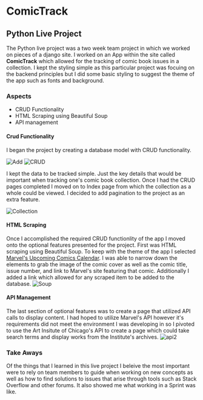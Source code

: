 # ComicTrack
## Python Live Project

The Python live project was a two week team project in which we worked on pieces of a django site. I worked on an App within the site called **ComicTrack** which allowed for the tracking of comic book issues in a collection. I kept the styling simple as this particular project was focuing on the backend principles but I did some basic styling to suggest the theme of the app such as fonts and background.

### Aspects
* CRUD Functionality
* HTML Scraping using Beautiful Soup
* API management

#### Crud Functionality
I began the project by creating a database model with CRUD functionality.

![Add](https://github.com/WatchRinseRepeat/Portfolio/assets/129567713/03487458-fe1c-46b8-bc0e-c0c6b0053919)
![CRUD](https://github.com/WatchRinseRepeat/Portfolio/assets/129567713/8e9fb242-6883-4a85-853e-e8a737919ad3)

I kept the data to be tracked simple. Just the key details that would be important when tracking one's comic book collection. Once I had the CRUD pages completed I moved on to Index page from which the collection as a whole could be viewed. I decided to add pagination to the project as an extra feature.

![Collection](https://github.com/WatchRinseRepeat/Portfolio/assets/129567713/38e49e3b-e5ff-4f21-a09f-eda859e7855a)

#### HTML Scraping
Once I accomplished the required CRUD functionlity of the app I moved onto the optional features presented for the project. First was HTML scraping using Beautiful Soup. To keep with the theme of the app I selected [Marvel's Upcoming Comics Calendar](https://www.marvel.com/comics/calendar). I was able to narrow down the elements to grab the image of the comic cover as well as the comic title, issue number, and link to Marvel's site featuring that comic. Additionally I added a link which allowed for any scraped item to be added to the database.
![Soup](https://github.com/WatchRinseRepeat/Portfolio/assets/129567713/8a382abc-f3f9-4ab2-822a-f0f53f035be3)

#### API Management
The last section of optional features was to create a page that utilized API calls to display content. I had hoped to utilize Marvel's API however it's requirements did not meet the environment I was developing in so I pivoted to use the Art Insitute of Chicago's API to create a page which could take search terms and display works from the Institute's archives.
![api2](https://github.com/WatchRinseRepeat/Portfolio/assets/129567713/1a3ec7e0-6ab2-43f6-a086-b5a9523db274)

### Take Aways
Of the things that I learned in this live project I beleive the most important were to rely on team members to guide when working on new concepts as well as how to find solutions to issues that arise through tools such as Stack Overflow and other forums. It also showed me what working in a Sprint was like.
